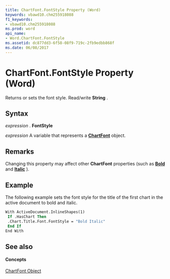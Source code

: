 ```yaml
---
title: ChartFont.FontStyle Property (Word)
keywords: vbawd10.chm255918088
f1_keywords:
- vbawd10.chm255918088
ms.prod: word
api_name:
- Word.ChartFont.FontStyle
ms.assetid: dc877dd3-6f58-08f9-719c-2fb9edbb868f
ms.date: 06/08/2017
---
```



# ChartFont.FontStyle Property (Word)

Returns or sets the font style. Read/write  **String** .


## Syntax

 _expression_ . **FontStyle**

 _expression_ A variable that represents a **[ChartFont](Word.ChartFont.md)** object.


## Remarks

Changing this property may affect other  **ChartFont** properties (such as **[Bold](Word.ChartFont.Bold.md)** and **[Italic](Word.ChartFont.Italic.md)** ).


## Example

The following example sets the font style for the title of the first chart in the active document to bold and italic.


```vb
With ActiveDocument.InlineShapes(1) 
 If .HasChart Then 
 .Chart.Title.Font.FontStyle = "Bold Italic" 
 End If 
End With
```


## See also


#### Concepts


[ChartFont Object](Word.ChartFont.md)

